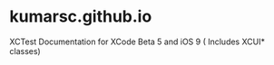 kumarsc.github.io
==========================

XCTest Documentation for XCode Beta 5 and iOS 9 ( Includes XCUI* classes)
